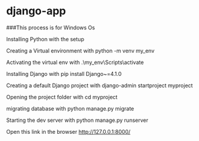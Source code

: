 # django-app

###This process is for Windows Os

Installing Python with the setup

Creating a Virtual environment with python -m venv my_env

Activating the virtual env with .\my_env\Scripts\activate

Installing Django with pip install Django~=4.1.0

Creating a default Django project with django-admin startproject myproject

Opening the project folder with cd myproject

migrating database with python manage.py migrate

Starting the dev server with python manage.py runserver

Open this link in the browser http://127.0.0.1:8000/

